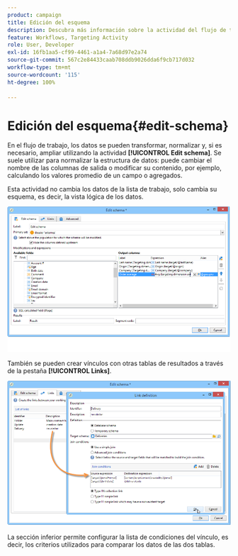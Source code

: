 ```yaml
---
product: campaign
title: Edición del esquema
description: Descubra más información sobre la actividad del flujo de trabajo Edición del esquema
feature: Workflows, Targeting Activity
role: User, Developer
exl-id: 16fb1aa5-cf99-4461-a1a4-7a68d97e2a74
source-git-commit: 567c2e84433caab708ddb9026dda6f9cb717d032
workflow-type: tm+mt
source-wordcount: '115'
ht-degree: 100%

---
```


# Edición del esquema{#edit-schema}



En el flujo de trabajo, los datos se pueden transformar, normalizar y, si es necesario, ampliar utilizando la actividad **[!UICONTROL Edit schema]**. Se suele utilizar para normalizar la estructura de datos: puede cambiar el nombre de las columnas de salida o modificar su contenido, por ejemplo, calculando los valores promedio de un campo o agregados.

Esta actividad no cambia los datos de la lista de trabajo, solo cambia su esquema, es decir, la vista lógica de los datos.

![](assets/wf_manipulation_box.png)

También se pueden crear vínculos con otras tablas de resultados a través de la pestaña **[!UICONTROL Links]**.

![](assets/wf_manipulation_box_link_tab.png)

La sección inferior permite configurar la lista de condiciones del vínculo, es decir, los criterios utilizados para comparar los datos de las dos tablas.
